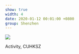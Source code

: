 ```yaml
---
show: true
width: 4
date: 2020-01-12 00:01:00 +0800
group: Shenzhen
---
```

<div>
  <img data-src="assets/images/etc/shenzhen/shenzhen2.jpg" class="lazy w-100 rounded-top" src="{{ '/assets/images/empty_300x200.png' | relative_url }}">
  <div class="card-body">
    <p class="card-text">
      Activity, CUHKSZ
    </p>
  </div>
</div>
